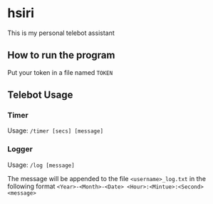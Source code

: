 # hsiri
This is my personal telebot assistant

## How to run the program
Put your token in a file named `TOKEN`

## Telebot Usage

### Timer
Usage: `/timer [secs] [message]`

### Logger
Usage: `/log [message]`

The message will be appended to the file `<username>_log.txt` in the following format
`<Year>-<Month>-<Date> <Hour>:<Mintue>:<Second> <message>`
